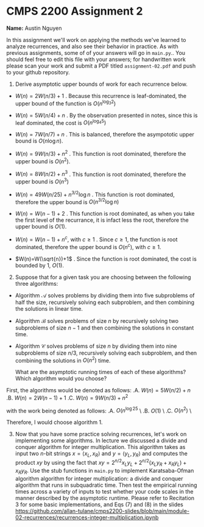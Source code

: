 # CMPS 2200 Assignment 2

**Name:** Austin Nguyen

In this assignment we'll work on applying the methods we've learned to analyze recurrences, and also see their behavior
in practice. As with previous
assignments, some of of your answers will go in `main.py`.. You
should feel free to edit this file with your answers; for handwritten
work please scan your work and submit a PDF titled `assignment-02.pdf`
and push to your github repository.


1. Derive asymptotic upper bounds of work for each recurrence below.
  * $W(n)=2W(n/3)+1$
.  Because this recurrence is leaf-dominated, the upper bound of the function is $O(n^{\log_3 2})$

  * $W(n)=5W(n/4)+n$
.  By the observation presented in notes, since this is leaf dominated, the cost is $O(n^{\log_4 5})$

  * $W(n)=7W(n/7)+n$
.  This is balanced, therefore the asympototic upper bound is $O(n\log n)$.

  * $W(n)=9W(n/3)+n^2$
.  This function is root dominated, therefore the upper bound is $O(n^2)$.

  * $W(n)=8W(n/2)+n^3$
.  This function is root dominated, therefore the upper bound is $O(n^3)$

  * $W(n)=49W(n/25)+n^{3/2}\log n$
.  This function is root dominated, therefore the upper bound is $O(n^{3/2}\log n)$

  * $W(n)=W(n-1)+2$
.  This function is root dominated, as when you take the first level of the recurrance, it is infact less the root, therefore the upper bound is $O(1)$.

  * $W(n)= W(n-1)+n^c$, with $c\geq 1$
.  Since $c\geq 1$, the function is root dominated, therefore the upper bound is $O(n^c)$, with $c\geq 1$.

  * $W(n)=W(\sqrt{n})+1$
.  Since the function is root dominated, the cost is bounded by 1, $O(1)$.

2. Suppose that for a given task you are choosing between the following three algorithms:

  * Algorithm $\mathcal{A}$ solves problems by dividing them into
      five subproblems of half the size, recursively solving each
      subproblem, and then combining the solutions in linear time.
    
  * Algorithm $\mathcal{B}$ solves problems of size $n$ by
      recursively solving two subproblems of size $n-1$ and then
      combining the solutions in constant time.
    
  * Algorithm $\mathcal{C}$ solves problems of size $n$ by dividing
      them into nine subproblems of size $n/3$, recursively solving
      each subproblem, and then combining the solutions in $O(n^2)$
      time.

    What are the asymptotic running times of each of these algorithms?
    Which algorithm would you choose?


First, the algorithms would be denoted as follows:
.A. $W(n) = 5W(n/2) + n$ 
.B. $W(n) = 2W(n-1) + 1$ 
.C. $W(n) = 9W(n/3) + n^2$ 

with the work being denoted as follows:
.A. $O(n^{\log 2 5}$ \\ 
.B. $O(1)$ \\
.C. $O(n^2)$ \\

Therefore, I would choose algorithm 1.


3. Now that you have some practice solving recurrences, let's work on
  implementing some algorithms. In lecture we discussed a divide and
  conquer algorithm for integer multiplication. This algorithm takes
  as input two $n$-bit strings $x = \langle x_L, x_R\rangle$ and
  $y=\langle y_L, y_R\rangle$ and computes the product $xy$ by using
  the fact that $xy = 2^{n/2}x_Ly_L + 2^{n/2}(x_Ly_R+x_Ry_L) +
  x_Ry_R.$ Use the
  stub functions in `main.py` to implement Karatsaba-Ofman algorithm algorithm for integer
  multiplication: a divide and conquer algorithm that runs in
  subquadratic time. Then test the empirical running times across a
  variety of inputs to test whether your code scales in the manner
  described by the asymptotic runtime. Please refer to Recitation 3 for some basic implementations, and Eqs (7) and (8) in the slides https://github.com/allan-tulane/cmps2200-slides/blob/main/module-02-recurrences/recurrences-integer-multiplication.ipynb
 
 


